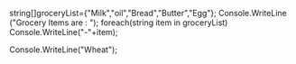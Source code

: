 string[]groceryList={"Milk","oil","Bread","Butter","Egg"};
Console.WriteLine ("Grocery Items are : ");
foreach(string item in groceryList)
Console.WriteLine("-"+item);




Console.WriteLine("Wheat");
